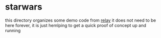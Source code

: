 # starwars
this directory organizes some demo code from [relay]()
it does not need to be here forever, it is just hemlping
to get a quick proof of concept up and running
